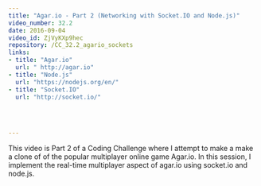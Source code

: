 ```yaml
---
title: "Agar.io - Part 2 (Networking with Socket.IO and Node.js)"
video_number: 32.2
date: 2016-09-04
video_id: ZjVyKXp9hec
repository: /CC_32.2_agario_sockets
links:
- title: "Agar.io"  
  url: " http://agar.io"
- title: "Node.js"  
  url: "https://nodejs.org/en/"
- title: "Socket.IO"  
  url: "http://socket.io/"
  


  
---
```


This video is Part 2 of a Coding Challenge where I attempt to make a make a clone of of the popular multiplayer online game Agar.io. In this session, I implement the real-time multiplayer aspect of agar.io using socket.io and node.js.

